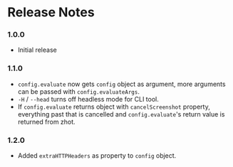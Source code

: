 # Release Notes

### 1.0.0

- Initial release

### 1.1.0

- `config.evaluate` now gets `config` object as argument, more arguments can be passed with `config.evaluateArgs`.
- `-H` / `--head` turns off headless mode for CLI tool.
- If `config.evaluate` returns object with `cancelScreenshot` property, everything past that is cancelled and `config.evaluate`'s return value is returned from zhot.

### 1.2.0

- Added `extraHTTPHeaders` as property to `config` object.
